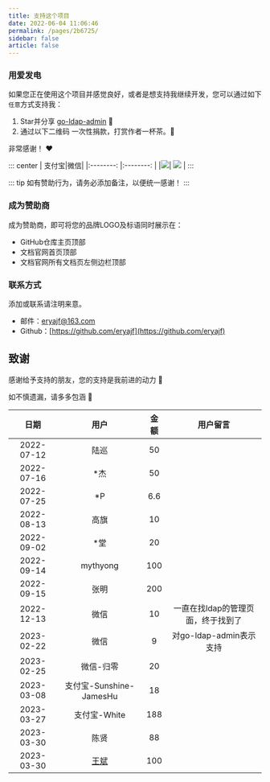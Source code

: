 ```yaml
---
title: 支持这个项目
date: 2022-06-04 11:06:46
permalink: /pages/2b6725/
sidebar: false
article: false
---
```


### 用爱发电

如果您正在使用这个项目并感觉良好，或者是想支持我继续开发，您可以通过如下`任意`方式支持我：

1. Star并分享 [go-ldap-admin](https://github.com/eryajf/go-ldap-admin) :rocket:
2. 通过以下二维码 一次性捐款，打赏作者一杯茶。:tea:

非常感谢！ :heart:

::: center
| 支付宝|微信|
|:--------: |:--------: |
|![](https://t.eryajf.net/imgs/2023/01/fc21022aadd292ca.png)| ![](https://t.eryajf.net/imgs/2023/01/834f12107ebc432a.png) |
:::

::: tip
如有赞助行为，请务必添加备注，以便统一感谢！
:::

### 成为赞助商

成为赞助商，即可将您的品牌LOGO及标语同时展示在：
- GitHub仓库主页顶部
- 文档官网首页顶部
- 文档官网所有文档页左侧边栏顶部

### 联系方式

添加或联系请注明来意。

- 邮件：eryajf@163.com
- Github：[https://github.com/eryajf](https://github.com/eryajf)

## 致谢

感谢给予支持的朋友，您的支持是我前进的动力 🎉

如不慎遗漏，请多多包涵 🤝

|    日期    | 用户 | 金额 | 用户留言 |
| :--------: | :--: | :--: | :------: |
| 2022-07-12 | 陆巡 |  50  |          |
| 2022-07-16 | *杰 |  50  |          |
| 2022-07-25 | *P |  6.6  |          |
| 2022-08-13 | 高旗 |  10  |          |
| 2022-09-02 | *堂 |  20  |          |
| 2022-09-14 | mythyong |  100  |          |
| 2022-09-15 | 张明 |  200  |          |
| 2022-12-13 | 微信 |  10  |   一直在找ldap的管理页面，终于找到了       |
| 2023-02-22 | 微信 |  9  |   对go-ldap-admin表示支持       |
| 2023-02-25 | 微信-归零 |  20  |          |
| 2023-03-08 | 支付宝-Sunshine-JamesHu |  18  |          |
| 2023-03-27 | 支付宝-White |  188  |          |
| 2023-03-30 | 陈贤 |  88  |          |
| 2023-03-30 | [王斌](https://hub.docker.com/r/wangbinxingkong/fast) |  100  |          |
